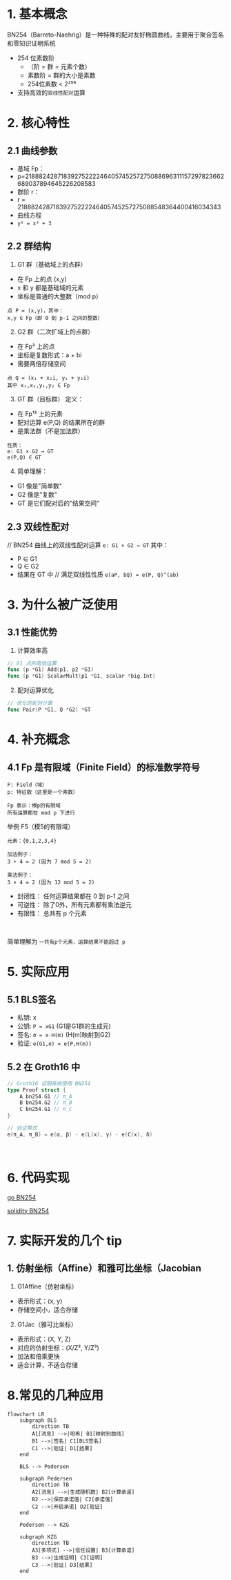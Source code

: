 # 1. 基本概念
BN254（Barreto-Naehrig）是一种特殊的配对友好椭圆曲线，主要用于聚合签名和零知识证明系统
- 254 位素数阶 
  - （阶 = 群 = 元素个数）
  - 素数阶 = 群的大小是素数
  - 254位素数 < 2²⁵⁴
- 支持高效的```双线性配对```运算
# 2. 核心特性
## 2.1 曲线参数
- 基域 Fp：
- p=21888242871839275222246405745257275088696311157297823662689037894645226208583
- 群阶 r：
- r = 21888242871839275222246405745257275088548364400416034343
- 曲线方程
- ```y² = x³ + 3```

## 2.2 群结构
1. G1 群（基础域上的点群）
- 在 Fp 上的点 (x,y)
- x 和 y 都是基础域的元素
- 坐标是普通的大整数（mod p）
```
点 P = (x,y)，其中：
x,y ∈ Fp（即 0 到 p-1 之间的整数）
```
2. G2 群（二次扩域上的点群）
- 在 Fp² 上的点
- 坐标是复数形式：a + bi
- 需要两倍存储空间
```
点 Q = (x₁ + x₂i, y₁ + y₂i)
其中 x₁,x₂,y₁,y₂ ∈ Fp
```
3. GT 群（目标群）
定义：
- 在 Fp¹² 上的元素
- 配对运算 e(P,Q) 的结果所在的群
- 是乘法群（不是加法群）
```
性质：
e: G1 × G2 → GT
e(P,Q) ∈ GT
```
4. 简单理解：
- G1 像是"简单数"
- G2 像是"复数"
- GT 是它们配对后的"结果空间"

## 2.3 双线性配对
// BN254 曲线上的双线性配对运算
```e: G1 × G2 → GT```
其中：
- P ∈ G1
- Q ∈ G2
- 结果在 GT 中
// 满足双线性性质
```e(aP, bQ) = e(P, Q)^(ab)```

# 3. 为什么被广泛使用
## 3.1  性能优势
1. 计算效率高
```go
// G1 点的高效运算
func (p *G1) Add(p1, p2 *G1) 
func (p *G1) ScalarMult(p1 *G1, scalar *big.Int)
```
2. 配对运算优化
```go
// 优化的配对计算
func Pair(P *G1, Q *G2) *GT
```
# 4. 补充概念
## 4.1 Fp 是有限域（Finite Field）的标准数学符号
```
F: Field（域）
p: 特征数（这里是一个素数）

Fp 表示：模p的有限域
所有运算都在 mod p 下进行
```
举例 F5（模5的有限域）
```
元素：{0,1,2,3,4}

加法例子：
3 + 4 = 2 (因为 7 mod 5 = 2)

乘法例子：
3 × 4 = 2 (因为 12 mod 5 = 2)
```
- 封闭性： 任何运算结果都在 0 到 p-1 之间
- 可逆性： 除了0外，所有元素都有乘法逆元
- 有限性： 总共有 p 个元素
<br/>

简单理解为 ```一共有p个元素，运算结果不能超过 p```
# 5. 实际应用
## 5.1 BLS签名
- 私钥: x
- 公钥: ```P = xG1``` (G1是G1群的生成元)
- 签名: ```σ = x·H(m)``` (H(m)映射到G2)
- 验证: ```e(G1,σ) = e(P,H(m))```
## 5.2 在 Groth16 中
```go
// Groth16 证明系统使用 BN254
type Proof struct {
    A bn254.G1 // π_A
    B bn254.G2 // π_B
    C bn254.G1 // π_C
}

// 验证等式
e(π_A, π_B) = e(α, β) · e(L(x), γ) · e(C(x), δ)
```
<br/>

# 6. 代码实现
[go BN254](https://github.com/Consensys/gnark-crypto/blob/master/ecc/bn254/bn254.go)
<br/>

[solidity BN254](./code/BN254.sol)


# 7. 实际开发的几个 tip
## 1. 仿射坐标（Affine）和雅可比坐标（Jacobian
1. G1Affine（仿射坐标）
- 表示形式：(x, y)
- 存储空间小，适合存储

2. G1Jac（雅可比坐标）
- 表示形式：(X, Y, Z)
- 对应的仿射坐标：(X/Z², Y/Z³)
- 加法和倍乘更快
- 适合计算，不适合存储

# 8.常见的几种应用
```mermaid
flowchart LR
    subgraph BLS
        direction TB
        A1[消息] -->|哈希| B1[映射到曲线]
        B1 -->|签名| C1[BLS签名]
        C1 -->|验证| D1[结果]
    end
    
    BLS --> Pedersen
    
    subgraph Pedersen
        direction TB
        A2[消息] -->|生成随机数| B2[计算承诺]
        B2 -->|保存承诺值| C2[承诺值]
        C2 -->|开启承诺| D2[验证]
    end
    
    Pedersen --> KZG
    
    subgraph KZG
        direction TB
        A3[多项式] -->|信任设置| B3[计算承诺]
        B3 -->|生成证明| C3[证明]
        C3 -->|验证| D3[结果]
    end
```
